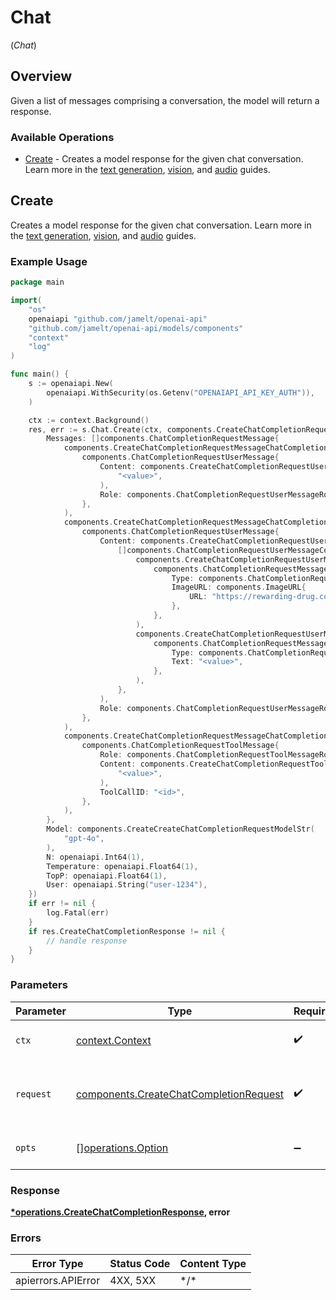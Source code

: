 # Chat
(*Chat*)

## Overview

Given a list of messages comprising a conversation, the model will return a response.

### Available Operations

* [Create](#create) - Creates a model response for the given chat conversation. Learn more in the
[text generation](/docs/guides/text-generation), [vision](/docs/guides/vision),
and [audio](/docs/guides/audio) guides.


## Create

Creates a model response for the given chat conversation. Learn more in the
[text generation](/docs/guides/text-generation), [vision](/docs/guides/vision),
and [audio](/docs/guides/audio) guides.


### Example Usage

```go
package main

import(
	"os"
	openaiapi "github.com/jamelt/openai-api"
	"github.com/jamelt/openai-api/models/components"
	"context"
	"log"
)

func main() {
    s := openaiapi.New(
        openaiapi.WithSecurity(os.Getenv("OPENAIAPI_API_KEY_AUTH")),
    )

    ctx := context.Background()
    res, err := s.Chat.Create(ctx, components.CreateChatCompletionRequest{
        Messages: []components.ChatCompletionRequestMessage{
            components.CreateChatCompletionRequestMessageChatCompletionRequestUserMessage(
                components.ChatCompletionRequestUserMessage{
                    Content: components.CreateChatCompletionRequestUserMessageContentStr(
                        "<value>",
                    ),
                    Role: components.ChatCompletionRequestUserMessageRoleUser,
                },
            ),
            components.CreateChatCompletionRequestMessageChatCompletionRequestUserMessage(
                components.ChatCompletionRequestUserMessage{
                    Content: components.CreateChatCompletionRequestUserMessageContentArrayOfChatCompletionRequestUserMessageContentPart(
                        []components.ChatCompletionRequestUserMessageContentPart{
                            components.CreateChatCompletionRequestUserMessageContentPartChatCompletionRequestMessageContentPartImage(
                                components.ChatCompletionRequestMessageContentPartImage{
                                    Type: components.ChatCompletionRequestMessageContentPartImageTypeImageURL,
                                    ImageURL: components.ImageURL{
                                        URL: "https://rewarding-drug.com",
                                    },
                                },
                            ),
                            components.CreateChatCompletionRequestUserMessageContentPartChatCompletionRequestMessageContentPartText(
                                components.ChatCompletionRequestMessageContentPartText{
                                    Type: components.ChatCompletionRequestMessageContentPartTextTypeText,
                                    Text: "<value>",
                                },
                            ),
                        },
                    ),
                    Role: components.ChatCompletionRequestUserMessageRoleUser,
                },
            ),
            components.CreateChatCompletionRequestMessageChatCompletionRequestToolMessage(
                components.ChatCompletionRequestToolMessage{
                    Role: components.ChatCompletionRequestToolMessageRoleTool,
                    Content: components.CreateChatCompletionRequestToolMessageContentStr(
                        "<value>",
                    ),
                    ToolCallID: "<id>",
                },
            ),
        },
        Model: components.CreateCreateChatCompletionRequestModelStr(
            "gpt-4o",
        ),
        N: openaiapi.Int64(1),
        Temperature: openaiapi.Float64(1),
        TopP: openaiapi.Float64(1),
        User: openaiapi.String("user-1234"),
    })
    if err != nil {
        log.Fatal(err)
    }
    if res.CreateChatCompletionResponse != nil {
        // handle response
    }
}
```

### Parameters

| Parameter                                                                                        | Type                                                                                             | Required                                                                                         | Description                                                                                      |
| ------------------------------------------------------------------------------------------------ | ------------------------------------------------------------------------------------------------ | ------------------------------------------------------------------------------------------------ | ------------------------------------------------------------------------------------------------ |
| `ctx`                                                                                            | [context.Context](https://pkg.go.dev/context#Context)                                            | :heavy_check_mark:                                                                               | The context to use for the request.                                                              |
| `request`                                                                                        | [components.CreateChatCompletionRequest](../../models/components/createchatcompletionrequest.md) | :heavy_check_mark:                                                                               | The request object to use for the request.                                                       |
| `opts`                                                                                           | [][operations.Option](../../models/operations/option.md)                                         | :heavy_minus_sign:                                                                               | The options for this request.                                                                    |

### Response

**[*operations.CreateChatCompletionResponse](../../models/operations/createchatcompletionresponse.md), error**

### Errors

| Error Type         | Status Code        | Content Type       |
| ------------------ | ------------------ | ------------------ |
| apierrors.APIError | 4XX, 5XX           | \*/\*              |